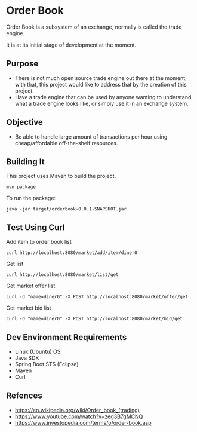 # Order Book
Order Book is a subsystem of an exchange, normally is called the trade engine. 

It is at its initial stage of development at the moment.

## Purpose

- There is not much open source trade engine out there at the moment, with that, this project would like to address that by the creation of this project. 
- Have a trade engine that can be used by anyone wanting to understand what a trade engine looks like, or simply use it in an exchange system.

## Objective

- Be able to handle large amount of transactions per hour using cheap/affordable off-the-shelf resources.

## Building It

This project uses Maven to build the project.

```
mvn package
```

To run the package:

```
java -jar target/orderbook-0.0.1-SNAPSHOT.jar
```

## Test Using Curl

Add item to order book list
```
curl http://localhost:8080/market/add/item/diner0
```

Get list
```
curl http://localhost:8080/market/list/get
```


Get market offer list
```
curl -d "name=diner0" -X POST http://localhost:8080/market/offer/get
```

Get market bid list
```
curl -d "name=diner0" -X POST http://localhost:8080/market/bid/get
```

## Dev Environment Requirements

- Linux (Ubuntu) OS
- Java SDK
- Spring Boot STS (Eclipse)
- Maven
- Curl



## Refences

- https://en.wikipedia.org/wiki/Order_book_(trading)
- https://www.youtube.com/watch?v=zeg3B7gMCNQ
- https://www.investopedia.com/terms/o/order-book.asp
